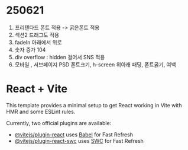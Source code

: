 # 250621
1. 프리텐다드 폰트 적용 -> 굵은폰트 적용
2. 섹션2 드래그도 적용
3. fadeIn 아래에서 위로 
4. 숫자 증가 104
5. div overflow : hidden 걸어서 SNS 적용
6. 모바일 , 서브페이지 PSD 폰트크기, h-screen 위아래 패딩, 폰트굵기, 여백


# React + Vite

This template provides a minimal setup to get React working in Vite with HMR and some ESLint rules.

Currently, two official plugins are available:

- [@vitejs/plugin-react](https://github.com/vitejs/vite-plugin-react/blob/main/packages/plugin-react/README.md) uses [Babel](https://babeljs.io/) for Fast Refresh
- [@vitejs/plugin-react-swc](https://github.com/vitejs/vite-plugin-react-swc) uses [SWC](https://swc.rs/) for Fast Refresh
